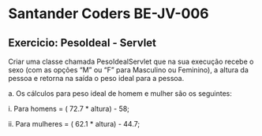 # Santander Coders BE-JV-006 
## Exercicio: PesoIdeal - Servlet


Criar uma classe chamada PesoIdealServlet que na sua execução recebe o sexo (com as opções “M” ou “F” para Masculino ou Feminino), a altura da pessoa e retorna na saída o peso ideal para a pessoa.

a. Os cálculos para peso ideal de homem e mulher são os seguintes:

i. Para homens = ( 72.7 * altura) - 58;

ii. Para mulheres = ( 62.1 * altura) - 44.7;
